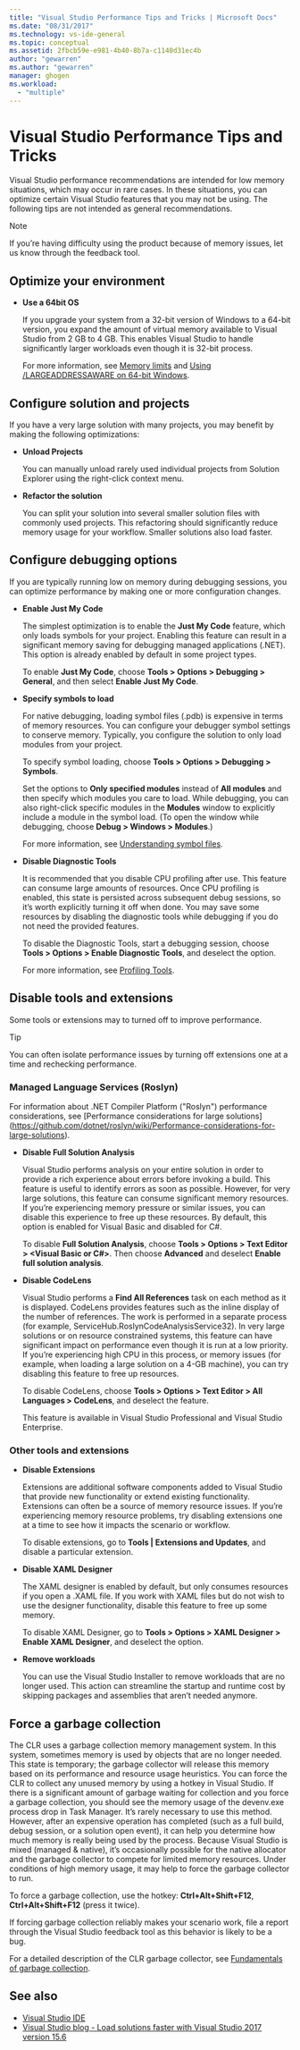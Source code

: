 ```yaml
---
title: "Visual Studio Performance Tips and Tricks | Microsoft Docs"
ms.date: "08/31/2017"
ms.technology: vs-ide-general
ms.topic: conceptual
ms.assetid: 2fbcb59e-e981-4b40-8b7a-c1140d31ec4b
author: "gewarren"
ms.author: "gewarren"
manager: ghogen
ms.workload:
  - "multiple"
---
```

# Visual Studio Performance Tips and Tricks

Visual Studio performance recommendations are intended for low memory situations, which may occur in rare cases. In these situations, you can optimize certain Visual Studio features that you may not be using. The following tips are not intended as general recommendations.

> [!NOTE]
> If you’re having difficulty using the product because of memory issues, let us know through the feedback tool.

## Optimize your environment

- **Use a 64bit OS**

    If you upgrade your system from a 32-bit version of Windows to a 64-bit version, you expand the amount of virtual memory available to Visual Studio from 2 GB to 4 GB. This enables Visual Studio to handle significantly larger workloads even though it is 32-bit process.

    For more information, see [Memory limits](https://msdn.microsoft.com/library/windows/desktop/aa366778(v=vs.85).aspx#memory_limits) and [Using /LARGEADDRESSAWARE on 64-bit Windows](https://blogs.msdn.microsoft.com/oldnewthing/20050601-24/?p=35483/).

## Configure solution and projects

If you have a very large solution with many projects, you may benefit by making the following optimizations:

- **Unload Projects**

    You can manually unload rarely used individual projects from Solution Explorer using the right-click context menu.

- **Refactor the solution**

    You can split your solution into several smaller solution files with commonly used projects. This refactoring should significantly reduce memory usage for your workflow. Smaller solutions also load faster.

## Configure debugging options

If you are typically running low on memory during debugging sessions, you can optimize performance by making one or more configuration changes.

- **Enable Just My Code**

    The simplest optimization is to enable the **Just My Code** feature, which only loads symbols for your project. Enabling this feature can result in a significant memory saving for debugging managed applications (.NET). This option is already enabled by default in some project types.

    To enable **Just My Code**, choose **Tools > Options > Debugging > General**, and then select **Enable Just My Code**.

- **Specify symbols to load**

    For native debugging, loading symbol files (.pdb) is expensive in terms of memory resources. You can configure your debugger symbol settings to conserve memory. Typically, you configure the solution to only load modules from your project.

    To specify symbol loading, choose **Tools > Options > Debugging > Symbols**.

    Set the options to **Only specified modules** instead of **All modules** and then specify which modules you care to load. While debugging, you can also right-click specific modules in the **Modules** window to explicitly include a module in the symbol load. (To open the window while debugging, choose **Debug > Windows > Modules**.)

    For more information, see [Understanding symbol files](https://blogs.msdn.microsoft.com/visualstudioalm/2015/01/05/understanding-symbol-files-and-visual-studios-symbol-settings/).

- **Disable Diagnostic Tools**

    It is recommended that you disable CPU profiling after use. This feature can consume large amounts of resources. Once CPU profiling is enabled, this state is persisted across subsequent debug sessions, so it’s worth explicitly turning it off when done. You may save some resources by disabling the diagnostic tools while debugging if you do not need the provided features.

    To disable the Diagnostic Tools, start a debugging session, choose **Tools > Options > Enable Diagnostic Tools**, and deselect the option.

    For more information, see [Profiling Tools](../profiling/profiling-tools.md).

## Disable tools and extensions

Some tools or extensions may to turned off to improve performance.

> [!TIP]
> You can often isolate performance issues by turning off extensions one at a time and rechecking performance.

### Managed Language Services (Roslyn)

For information about .NET Compiler Platform ("Roslyn") performance considerations, see [Performance considerations for large solutions] (https://github.com/dotnet/roslyn/wiki/Performance-considerations-for-large-solutions).

- **Disable Full Solution Analysis**

    Visual Studio performs analysis on your entire solution in order to provide a rich experience about errors before invoking a build. This feature is useful to identify errors as soon as possible. However, for very large solutions, this feature can consume significant memory resources. If you’re experiencing memory pressure or similar issues, you can disable this experience to free up these resources. By default, this option is enabled for Visual Basic and disabled for C#.

    To disable **Full Solution Analysis**, choose **Tools > Options > Text Editor > <Visual Basic or C#>**. Then choose **Advanced** and deselect **Enable full solution analysis**.

- **Disable CodeLens**

    Visual Studio performs a **Find All References** task on each method as it is displayed. CodeLens provides features such as the inline display of the number of references. The work is performed in a separate process (for example, ServiceHub.RoslynCodeAnalysisService32). In very large solutions or on resource constrained systems, this feature can have significant impact on performance even though it is run at a low priority. If you’re experiencing high CPU in this process, or memory issues (for example, when loading a large solution on a 4-GB machine), you can try disabling this feature to free up resources.

    To disable CodeLens, choose **Tools > Options > Text Editor > All Languages > CodeLens**, and deselect the feature.

    This feature is available in Visual Studio Professional and Visual Studio Enterprise.

### Other tools and extensions

- **Disable Extensions**

    Extensions are additional software components added to Visual Studio that provide new functionality or extend existing functionality. Extensions can often be a source of memory resource issues. If you’re experiencing memory resource problems, try disabling extensions one at a time to see how it impacts the scenario or workflow.

    To disable extensions, go to **Tools | Extensions and Updates**, and disable a particular extension.

- **Disable XAML Designer**

    The XAML designer is enabled by default, but only consumes resources if you open a .XAML file. If you work with XAML files but do not wish to use the designer functionality, disable this feature to free up some memory.

    To disable XAML Designer, go to **Tools > Options > XAML Designer > Enable XAML Designer**, and deselect the option.

- **Remove workloads**

    You can use the Visual Studio Installer to remove workloads that are no longer used. This action can streamline the startup and runtime cost by skipping packages and assemblies that aren’t needed anymore.

## Force a garbage collection

The CLR uses a garbage collection memory management system. In this system, sometimes memory is used by objects that are no longer needed. This state is temporary; the garbage collector will release this memory based on its performance and resource usage heuristics. You can force the CLR to collect any unused memory by using a hotkey in Visual Studio. If there is a significant amount of garbage waiting for collection and you force a garbage collection, you should see the memory usage of the devenv.exe process drop in Task Manager. It’s rarely necessary to use this method. However, after an expensive operation has completed (such as a full build, debug session, or a solution open event), it can help you determine how much memory is really being used by the process. Because Visual Studio is mixed (managed & native), it’s occasionally possible for the native allocator and the garbage collector to compete for limited memory resources. Under conditions of high memory usage, it may help to force the garbage collector to run.

To force a garbage collection, use the hotkey: **Ctrl+Alt+Shift+F12**, **Ctrl+Alt+Shift+F12** (press it twice).

If forcing garbage collection reliably makes your scenario work, file a report through the Visual Studio feedback tool as this behavior is likely to be a bug.

For a detailed description of the CLR garbage collector, see [Fundamentals of garbage collection](/dotnet/standard/garbage-collection/fundamentals).

## See also

- [Visual Studio IDE](../ide/visual-studio-ide.md)
- [Visual Studio blog - Load solutions faster with Visual Studio 2017 version 15.6](https://blogs.msdn.microsoft.com/visualstudio/2018/04/04/load-solutions-faster-with-visual-studio-2017-version-15-6/)
